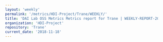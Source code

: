 ```yaml
---
layout: 'weekly'
permalink: '/metrics/HDI-Project/Trane/WEEKLY/'
title: 'DAI Lab OSS Metrics Metrics report for Trane | WEEKLY-REPORT-2018-11-18'
organization: 'HDI-Project'
repository: 'Trane'
current_date: '2018-11-18'
---
```

